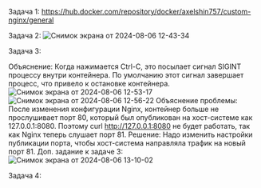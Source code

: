 Задача 1:
https://hub.docker.com/repository/docker/axelshin757/custom-nginx/general

Задача 2:
![Снимок экрана от 2024-08-06 12-43-34](https://github.com/user-attachments/assets/a36c6b10-3bcc-4f59-8b5c-d95be922f614)

Задача 3:

Объяснение: Когда нажимается Ctrl-C, это посылает сигнал SIGINT процессу внутри контейнера. По умолчанию этот сигнал завершает процесс, что привело к остановке контейнера.
![Снимок экрана от 2024-08-06 12-53-17](https://github.com/user-attachments/assets/cc469769-f20b-4302-9b40-603153a594d4)
![Снимок экрана от 2024-08-06 12-56-22](https://github.com/user-attachments/assets/42a8dbda-ade8-4df4-83eb-efb08471a22a)
Объяснение проблемы: После изменения конфигурации Nginx, контейнер больше не прослушивает порт 80, который был опубликован на хост-системе как 127.0.0.1:8080. 
Поэтому curl http://127.0.0.1:8080 не будет работать, так как Nginx теперь слушает порт 81.
Решение: Надо изменить настройки публикации порта, чтобы хост-система направляла трафик на новый порт 81.
Доп. задание к задаче 3:
![Снимок экрана от 2024-08-06 13-10-02](https://github.com/user-attachments/assets/0374b4ea-ecb1-428f-9f6e-60c8d197fdb3)

Задача 4:






